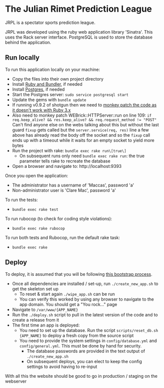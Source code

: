 # The Julian Rimet Prediction League

JRPL is a spectator sports prediction league.

JRPL was developed using the ruby web application library 'Sinatra'.
This uses the Rack server interface.
PostgreSQL is used to store the database behind the application.

## Run locally

To run this application locally on your machine:
  - Copy the files into their own project directory
  - Install [Ruby and Bundler](https://www.jetbrains.com/help/ruby/set-up-a-ruby-development-environment.html), if needed
  - Install [Postgres](https://www.postgresql.org/docs/14/install-binaries.html), if needed
  - Start the Postgres server: `sudo service postgresql start`
  - Update the gems with `bundle update`
  - If running v0.9.2 of shotgun then we need to [monkey patch the code as it doesn't work with Ruby 3.x](https://github.com/rtomayko/shotgun/issues/76)
  - Also need to monkey patch WEBrick::HTTPServer::run on line 109:
      `if req.keep_alive? && res.keep_alive? && req.request_method != "POST"`
    Can't find anyone else on the webs talking about this but without the last guard `fixup` gets called but the `server.service(req, res)` line a few above has already read the body off the socket and so the `fixup` call ends up with a timeout while it waits for an empty socket to yield more bytes
  - Run the project with rake: `bundle exec rake run\[true\]`
    - On subsequent runs only need `bundle exec rake run`: the true parameter tells rake to recreate the database
  - Open a browser and navigate to: http://localhost:9393

Once you open the application:
  - The administrator has a username of 'Maccas', password 'a'
  - Non-administrator user is 'Clare Mac', password 'a'

To run the tests:
  - `bundle exec rake test`

To run rubocop (to check for coding style violations):
  - `bundle exec rake rubocop`

To run both tests and Rubocop, run the default rake task:
  - `bundle exec rake`

## Deploy

To deploy, it is assumed that you will be following [this bootstrap process](https://github.com/jmacadie/bootstrap-server/tree/main/ruby).
  - Once all dependencies are installed / set-up, run `./create_new_app.sh` to get the skeleton set up
    - To reset & start again `./wipe_app.sh` can be run
    - You can verify this worked by using any browser to navigate to the app domain. You should get a "You rock..." page
  - Navigate to `/var/www/{APP_NAME}`
  - Run the `./deploy.sh` script to pull in the latest version of the code and to create a release from it
  - The first time an app is deployed:
    - You need to set up the database. Run the script `scripts/reset_db.sh {APP_NAME}` to deploy a fresh copy from the source script
    - You need to provide the system settings in `config/database.yml` and `config/general.yml`. This must be done by hand for security.
      - The database passwords are provided in the text output of `./create_new_app.sh`
      - On subsequent deploys, you can elect to keep the config settings to avoid having to re-input

With all this the website should be good to go in production / staging on the webserver
